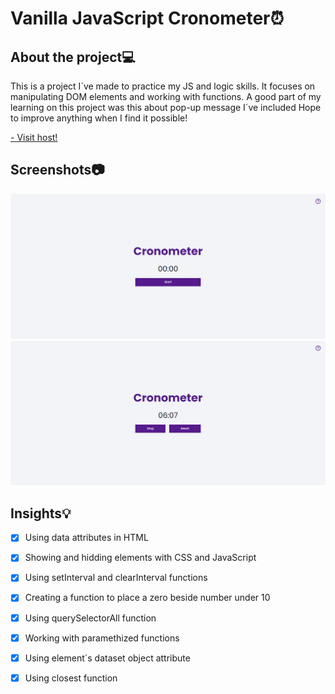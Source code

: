 # Vanilla JavaScript Cronometer⏰

## About the project💻 
This is a project I´ve made to practice my JS and logic skills. It focuses on manipulating DOM elements and working with functions. A good part of my learning on this project was this about pop-up message I´ve included
Hope to improve anything when I find it possible!

[- Visit host!](https://henriquepinheiro12.github.io/VanillaJS-Cronometer/)

## Screenshots📷
![](assets/zero-print.png)
![](assets/one-print.png)

## Insights💡
- [X] Using data attributes in HTML
- [X] Showing and hidding elements with CSS and JavaScript
- [X] Using setInterval and clearInterval functions
- [X] Creating a function to place a zero beside number under 10
- [X] Using querySelectorAll function 
- [X] Working with paramethized functions
- [X] Using element´s dataset object attribute
- [X] Using closest function


